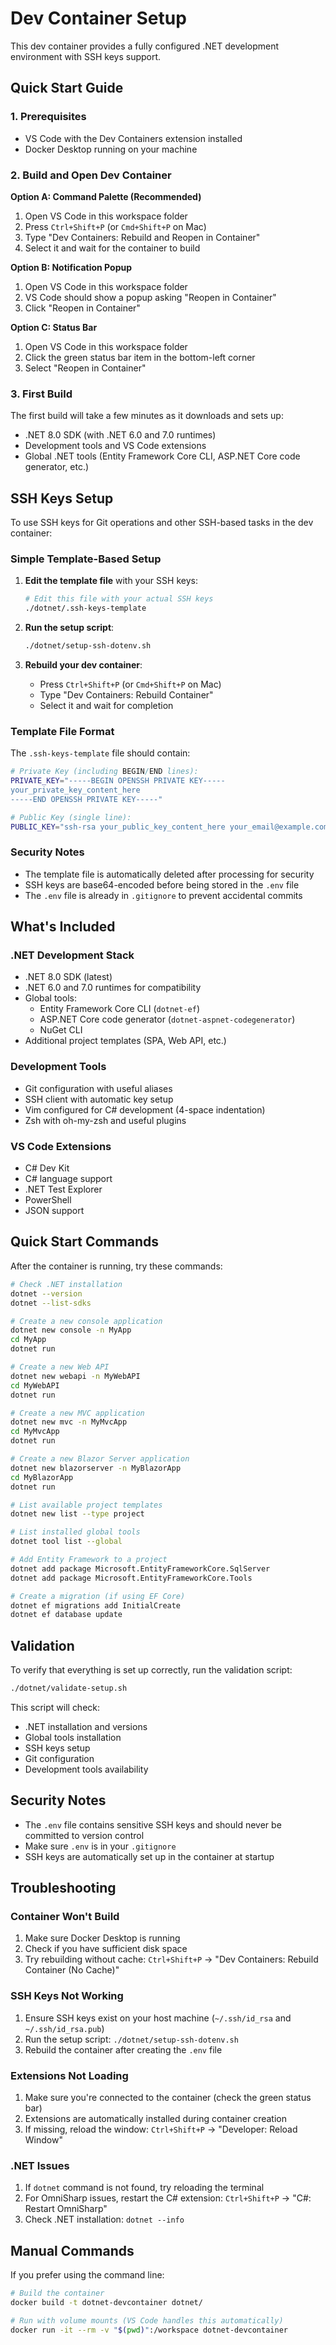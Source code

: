 # Dev Container Setup

This dev container provides a fully configured .NET development environment with SSH keys support.

## Quick Start Guide

### 1. Prerequisites
- VS Code with the Dev Containers extension installed
- Docker Desktop running on your machine

### 2. Build and Open Dev Container

**Option A: Command Palette (Recommended)**
1. Open VS Code in this workspace folder
2. Press `Ctrl+Shift+P` (or `Cmd+Shift+P` on Mac)
3. Type "Dev Containers: Rebuild and Reopen in Container"
4. Select it and wait for the container to build

**Option B: Notification Popup**
1. Open VS Code in this workspace folder
2. VS Code should show a popup asking "Reopen in Container"
3. Click "Reopen in Container"

**Option C: Status Bar**
1. Open VS Code in this workspace folder
2. Click the green status bar item in the bottom-left corner
3. Select "Reopen in Container"

### 3. First Build
The first build will take a few minutes as it downloads and sets up:
- .NET 8.0 SDK (with .NET 6.0 and 7.0 runtimes)
- Development tools and VS Code extensions
- Global .NET tools (Entity Framework Core CLI, ASP.NET Core code generator, etc.)

## SSH Keys Setup

To use SSH keys for Git operations and other SSH-based tasks in the dev container:

### Simple Template-Based Setup

1. **Edit the template file** with your SSH keys:
   ```bash
   # Edit this file with your actual SSH keys
   ./dotnet/.ssh-keys-template
   ```

2. **Run the setup script**:
   ```bash
   ./dotnet/setup-ssh-dotenv.sh
   ```

3. **Rebuild your dev container**:
   - Press `Ctrl+Shift+P` (or `Cmd+Shift+P` on Mac)
   - Type "Dev Containers: Rebuild Container"
   - Select it and wait for completion

### Template File Format

The `.ssh-keys-template` file should contain:

```bash
# Private Key (including BEGIN/END lines):
PRIVATE_KEY="-----BEGIN OPENSSH PRIVATE KEY-----
your_private_key_content_here
-----END OPENSSH PRIVATE KEY-----"

# Public Key (single line):
PUBLIC_KEY="ssh-rsa your_public_key_content_here your_email@example.com"
```

### Security Notes

- The template file is automatically deleted after processing for security
- SSH keys are base64-encoded before being stored in the `.env` file
- The `.env` file is already in `.gitignore` to prevent accidental commits

## What's Included

### .NET Development Stack
- .NET 8.0 SDK (latest)
- .NET 6.0 and 7.0 runtimes for compatibility
- Global tools:
  - Entity Framework Core CLI (`dotnet-ef`)
  - ASP.NET Core code generator (`dotnet-aspnet-codegenerator`)
  - NuGet CLI
- Additional project templates (SPA, Web API, etc.)

### Development Tools
- Git configuration with useful aliases
- SSH client with automatic key setup
- Vim configured for C# development (4-space indentation)
- Zsh with oh-my-zsh and useful plugins

### VS Code Extensions
- C# Dev Kit
- C# language support
- .NET Test Explorer
- PowerShell
- JSON support

## Quick Start Commands

After the container is running, try these commands:

```bash
# Check .NET installation
dotnet --version
dotnet --list-sdks

# Create a new console application
dotnet new console -n MyApp
cd MyApp
dotnet run

# Create a new Web API
dotnet new webapi -n MyWebAPI
cd MyWebAPI
dotnet run

# Create a new MVC application
dotnet new mvc -n MyMvcApp
cd MyMvcApp
dotnet run

# Create a new Blazor Server application
dotnet new blazorserver -n MyBlazorApp
cd MyBlazorApp
dotnet run

# List available project templates
dotnet new list --type project

# List installed global tools
dotnet tool list --global

# Add Entity Framework to a project
dotnet add package Microsoft.EntityFrameworkCore.SqlServer
dotnet add package Microsoft.EntityFrameworkCore.Tools

# Create a migration (if using EF Core)
dotnet ef migrations add InitialCreate
dotnet ef database update
```

## Validation

To verify that everything is set up correctly, run the validation script:

```bash
./dotnet/validate-setup.sh
```

This script will check:
- .NET installation and versions
- Global tools installation
- SSH keys setup
- Git configuration
- Development tools availability

## Security Notes

- The `.env` file contains sensitive SSH keys and should never be committed to version control
- Make sure `.env` is in your `.gitignore`
- SSH keys are automatically set up in the container at startup

## Troubleshooting

### Container Won't Build
1. Make sure Docker Desktop is running
2. Check if you have sufficient disk space
3. Try rebuilding without cache: `Ctrl+Shift+P` → "Dev Containers: Rebuild Container (No Cache)"

### SSH Keys Not Working
1. Ensure SSH keys exist on your host machine (`~/.ssh/id_rsa` and `~/.ssh/id_rsa.pub`)
2. Run the setup script: `./dotnet/setup-ssh-dotenv.sh`
3. Rebuild the container after creating the `.env` file

### Extensions Not Loading
1. Make sure you're connected to the container (check the green status bar)
2. Extensions are automatically installed during container creation
3. If missing, reload the window: `Ctrl+Shift+P` → "Developer: Reload Window"

### .NET Issues
1. If `dotnet` command is not found, try reloading the terminal
2. For OmniSharp issues, restart the C# extension: `Ctrl+Shift+P` → "C#: Restart OmniSharp"
3. Check .NET installation: `dotnet --info`

## Manual Commands

If you prefer using the command line:

```bash
# Build the container
docker build -t dotnet-devcontainer dotnet/

# Run with volume mounts (VS Code handles this automatically)
docker run -it --rm -v "$(pwd)":/workspace dotnet-devcontainer
```
